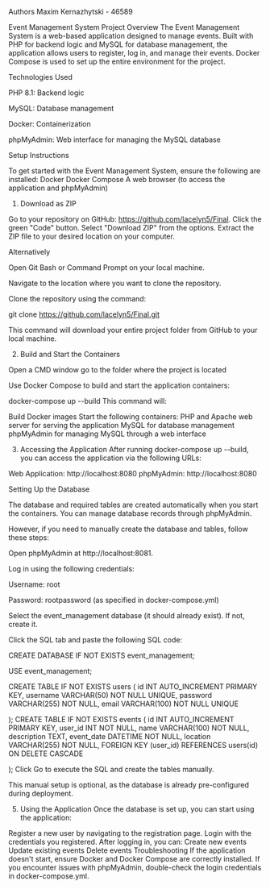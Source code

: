 Authors
Maxim Kernazhytski - 46589

Event Management System
Project Overview
The Event Management System is a web-based application designed to manage events. Built with PHP for backend logic and MySQL for database management, the application allows users to register, log in, and manage their events. Docker Compose is used to set up the entire environment for the project.

Technologies Used

PHP 8.1: Backend logic

MySQL: Database management

Docker: Containerization

phpMyAdmin: Web interface for managing the MySQL database

Setup Instructions

To get started with the Event Management System, ensure the following are installed:
Docker
Docker Compose
A web browser (to access the application and phpMyAdmin)

1. Download as ZIP

Go to your repository on GitHub: https://github.com/lacelyn5/Final.
Click the green "Code" button.
Select "Download ZIP" from the options.
Extract the ZIP file to your desired location on your computer.

Alternatively

Open Git Bash or Command Prompt on your local machine.

Navigate to the location where you want to clone the repository.

Clone the repository using the command:


git clone https://github.com/lacelyn5/Final.git

This command will download your entire project folder from GitHub to your local machine. 

2. Build and Start the Containers

Open a CMD window go to the folder where the project is located

Use Docker Compose to build and start the application containers:

docker-compose up --build
This command will:

Build Docker images
Start the following containers:
PHP and Apache web server for serving the application
MySQL for database management
phpMyAdmin for managing MySQL through a web interface

3. Accessing the Application
After running docker-compose up --build, you can access the application via the following URLs:

Web Application: http://localhost:8080
phpMyAdmin: http://localhost:8080

Setting Up the Database

The database and required tables are created automatically when you start the containers. You can manage database records through phpMyAdmin.

However, if you need to manually create the database and tables, follow these steps:

Open phpMyAdmin at http://localhost:8081.

Log in using the following credentials:

Username: root

Password: rootpassword (as specified in docker-compose.yml)

Select the event_management database (it should already exist). If not, create it.

Click the SQL tab and paste the following SQL code:


CREATE DATABASE IF NOT EXISTS event_management;

USE event_management;

CREATE TABLE IF NOT EXISTS users (
    id INT AUTO_INCREMENT PRIMARY KEY,
    username VARCHAR(50) NOT NULL UNIQUE,
    password VARCHAR(255) NOT NULL,
    email VARCHAR(100) NOT NULL UNIQUE


);
CREATE TABLE IF NOT EXISTS events (
    id INT AUTO_INCREMENT PRIMARY KEY,
    user_id INT NOT NULL,
    name VARCHAR(100) NOT NULL,
    description TEXT,
    event_date DATETIME NOT NULL,
    location VARCHAR(255) NOT NULL,
    FOREIGN KEY (user_id) REFERENCES users(id) ON DELETE CASCADE

);
Click Go to execute the SQL and create the tables manually.

This manual setup is optional, as the database is already pre-configured during deployment.

5. Using the Application
Once the database is set up, you can start using the application:

Register a new user by navigating to the registration page.
Login with the credentials you registered.
After logging in, you can:
Create new events
Update existing events
Delete events
Troubleshooting
If the application doesn't start, ensure Docker and Docker Compose are correctly installed.
If you encounter issues with phpMyAdmin, double-check the login credentials in docker-compose.yml.
